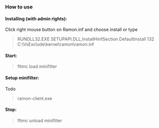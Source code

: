 ### How to use
#### Installing (with admin rights):
Click right mouse button on Ramon.inf and choose install or type
> RUNDLL32.EXE SETUPAPI.DLL,InstallHinfSection DefaultInstall 132 C:\VsExclude\kernel\ramon\ramon.inf

#### Start: 
> fltmc load minifilter

#### Setup minifilter:
Todo
> ramon-client.exe 


#### Stop:
> fltmc unload minifilter